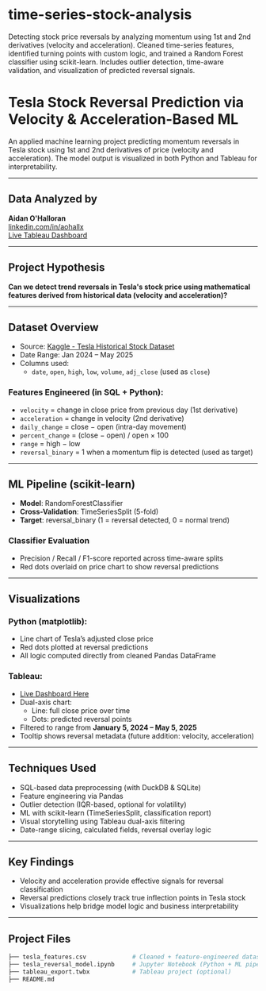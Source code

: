 # time-series-stock-analysis
Detecting stock price reversals by analyzing momentum using 1st and 2nd derivatives (velocity and acceleration). Cleaned time-series features, identified turning points with custom logic, and trained a Random Forest classifier using scikit-learn. Includes outlier detection, time-aware validation, and visualization of predicted reversal signals.
# Tesla Stock Reversal Prediction via Velocity & Acceleration-Based ML

An applied machine learning project predicting momentum reversals in Tesla stock using 1st and 2nd derivatives of price (velocity and acceleration). The model output is visualized in both Python and Tableau for interpretability.

---

## Data Analyzed by  
**Aidan O'Halloran**  
[linkedin.com/in/aohallx](https://www.linkedin.com/in/aohallx/)  
[Live Tableau Dashboard](https://public.tableau.com/views/TeslaStockReversalPredictionAnalysis/Sheet1)

---

## Project Hypothesis

**Can we detect trend reversals in Tesla's stock price using mathematical features derived from historical data (velocity and acceleration)?**

---

## Dataset Overview

- Source: [Kaggle - Tesla Historical Stock Dataset](https://www.kaggle.com/datasets/muhammadatiflatif/tesla-complete-stocks-dataset)
- Date Range: Jan 2024 – May 2025
- Columns used:
  - `date`, `open`, `high`, `low`, `volume`, `adj_close` (used as `close`)

### Features Engineered (in SQL + Python):

- `velocity` = change in close price from previous day (1st derivative)
- `acceleration` = change in velocity (2nd derivative)
- `daily_change` = close − open (intra-day movement)
- `percent_change` = (close − open) / open × 100
- `range` = high − low
- `reversal_binary` = 1 when a momentum flip is detected (used as target)

---

## ML Pipeline (scikit-learn)

- **Model**: RandomForestClassifier  
- **Cross-Validation**: TimeSeriesSplit (5-fold)
- **Target**: reversal_binary (1 = reversal detected, 0 = normal trend)

### Classifier Evaluation

- Precision / Recall / F1-score reported across time-aware splits
- Red dots overlaid on price chart to show reversal predictions

---

## Visualizations

### Python (matplotlib):
- Line chart of Tesla’s adjusted close price
- Red dots plotted at reversal predictions
- All logic computed directly from cleaned Pandas DataFrame

### Tableau:
- [Live Dashboard Here](https://public.tableau.com/views/TeslaStockReversalPredictionAnalysis/Sheet1)
- Dual-axis chart:
  - Line: full close price over time
  - Dots: predicted reversal points
- Filtered to range from **January 5, 2024 – May 5, 2025**
- Tooltip shows reversal metadata (future addition: velocity, acceleration)

---

## Techniques Used

- SQL-based data preprocessing (with DuckDB & SQLite)
- Feature engineering via Pandas
- Outlier detection (IQR-based, optional for volatility)
- ML with scikit-learn (TimeSeriesSplit, classification report)
- Visual storytelling using Tableau dual-axis filtering
- Date-range slicing, calculated fields, reversal overlay logic

---

## Key Findings

- Velocity and acceleration provide effective signals for reversal classification
- Reversal predictions closely track true inflection points in Tesla stock
- Visualizations help bridge model logic and business interpretability

---

## Project Files

```bash
├── tesla_features.csv             # Cleaned + feature-engineered dataset
├── tesla_reversal_model.ipynb     # Jupyter Notebook (Python + ML pipeline)
├── tableau_export.twbx            # Tableau project (optional)
├── README.md

